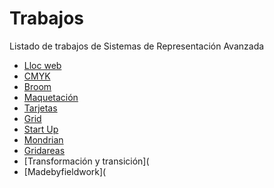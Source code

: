 # Trabajos
Listado de trabajos de Sistemas de Representación Avanzada

* [Lloc web](https://silviarroyo.github.io/Lloc-web/)
* [CMYK](https://silviarroyo.github.io/CMYK/)
* [Broom](https://silviarroyo.github.io/broom/)
* [Maquetación](https://silviarroyo.github.io/maquetacion/)
* [Tarjetas](https://silviarroyo.github.io/Tarjetas/)
* [Grid](https://silviarroyo.github.io/Gid_moma/)
* [Start Up](https://silviarroyo.github.io/landingpage/)
* [Mondrian](https://silviarroyo.github.io/mondrian/)
* [Gridareas](https://silviarroyo.github.io/gridarea/)
* [Transformación y transición](
* [Madebyfieldwork](
